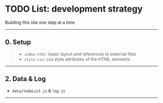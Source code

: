 # TODO List: development strategy

Building this site one step at a time

---

## 0. Setup

> * `index.html`: basic layout and references to external files
> * `style.css`: css style attributes of the HTML elements

---

## 2. Data & Log

- `data/todoList.js` & `log.js`

---